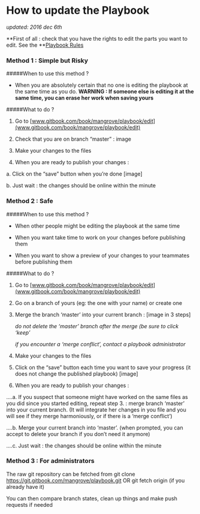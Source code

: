
# How to update the Playbook

*updated: 2016 dec 6th*


**First of all : check that you have the rights to edit the parts you want to edit. See the **[Playbook Rules](mangrove.gitbooks.io/playbook/content/playbook.html)


### Method 1 : Simple but Risky

#####When to use this method ?
* When you are absolutely certain that no one is editing the playbook at the same time as you do.
**WARNING : If someone else is editing it at the same time, you can erase her work when saving yours**


#####What to do ?
1. Go to [www.gitbook.com/book/mangrove/playbook/edit](www.gitbook.com/book/mangrove/playbook/edit)

2. Check that you are on branch “master” : image

3. Make your changes to the files
 
4. When you are ready to publish your changes :

  a. Click on the “save” button when you’re done
		[image] 
            
  b. Just wait : the changes should be online within the minute



### Method 2 : Safe ###

#####When to use this method ? 
* When other people might be editing the playbook at the same time

* When you want take time to work on your changes before publishing them

* When you want to show a preview of your changes to your teammates before publishing them

#####What to do ?
1. Go to [www.gitbook.com/book/mangrove/playbook/edit](www.gitbook.com/book/mangrove/playbook/edit)

2. Go on a branch of yours (eg: the one with your name) or create one

3. Merge the branch ‘master’ into your current branch :
	[image in 3 steps]
        
	*do not delete the ‘master’ branch after the merge (be sure to click ‘keep’*
    
	*if you encounter a ‘merge conflict’, contact a playbook administrator*
        
4. Make your changes to the files

5. Click on the “save” button each time you want to save your progress (it does not change the published playbook)
	[image]
        
6. When you are ready to publish your changes :

  ....a. If you suspect that someone might have worked on the same files as you did since you started editing, repeat step 3. : merge branch ‘master’ into your current branch. (It will integrate her changes in you file and you will see if they merge harmoniously, or if there is a ‘merge conflict’)

  ....b. Merge your current branch into ‘master’. (when prompted, you can accept to delete your branch if you don’t need it anymore)

  ....c. Just wait : the changes should be online within the minute




### Method 3 : For administrators

The raw git repository can be fetched from
git clone https://git.gitbook.com/mangrove/playbook.git
OR
git fetch origin (if you already have it)

You can then compare branch states, clean up things and make push requests if needed

